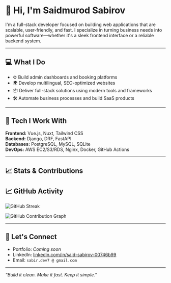 # 👋 Hi, I'm Saidmurod Sabirov

I'm a full-stack developer focused on building web applications that are scalable, user-friendly, and fast. I specialize in turning business needs into powerful software—whether it's a sleek frontend interface or a reliable backend system.

---

## 💻 What I Do

- ⚙️ Build admin dashboards and booking platforms  
- 🌍 Develop multilingual, SEO-optimized websites  
- 📦 Deliver full-stack solutions using modern tools and frameworks  
- 🛠️ Automate business processes and build SaaS products

---

## 🧰 Tech I Work With

**Frontend:** Vue.js, Nuxt, Tailwind CSS  
**Backend:** Django, DRF, FastAPI  
**Databases:** PostgreSQL, MySQL, SQLite  
**DevOps:** AWS EC2/S3/RDS, Nginx, Docker, GitHub Actions

---

## 📈 Stats & Contributions
## 📈 GitHub Activity

![GitHub Streak](https://streak-stats.demolab.com?user=SDSabirov&theme=tokyonight&hide_border=false)

![GitHub Contribution Graph](https://github-readme-activity-graph.cyclic.app/graph?username=SDSabirov&theme=tokyo-night)

---

## 🤝 Let's Connect

- Portfolio: _Coming soon_  
- LinkedIn: [linkedin.com/in/said-sabirov-00746b99](https://www.linkedin.com/in/said-sabirov-00746b99/)  
- Email: `sabir.dev7 @ gmail.com`

---

_“Build it clean. Make it fast. Keep it simple.”_
